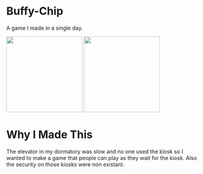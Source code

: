 # Buffy-Chip
A game I made in a single day.

<img src="/screenshots/video_2.gif?raw=true" width="200px"> <img src="/screenshots/video_1.gif?raw=true" width="200px">

# Why I Made This
The elevator in my dormatory was slow and no one used the kiosk so I wanted to make a game that people can play as they wait for the kiosk. Also the security on those kiosks were non existant.
